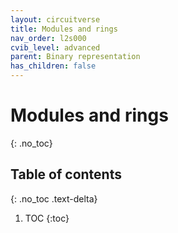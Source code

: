 ```yaml
---
layout: circuitverse
title: Modules and rings
nav_order: l2s000
cvib_level: advanced
parent: Binary representation
has_children: false
---
```


# Modules and rings
{: .no_toc}

## Table of contents
{: .no_toc .text-delta}

1. TOC
{:toc}
